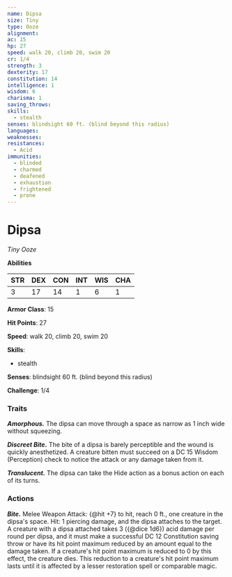 ```yaml
---
name: Dipsa
size: Tiny
type: Ooze
alignment: 
ac: 15
hp: 27
speed: walk 20, climb 20, swim 20
cr: 1/4
strength: 3
dexterity: 17
constitution: 14
intelligence: 1
wisdom: 6
charisma: 1
saving_throws:
skills:
  - stealth
senses: blindsight 60 ft. (blind beyond this radius)
languages:
weaknesses:
resistances:
  - Acid
immunities:
  - blinded
  - charmed
  - deafened
  - exhaustion
  - frightened
  - prone
---
```


# Dipsa

*Tiny Ooze*

**Abilities**

| STR | DEX | CON | INT | WIS | CHA |
| --- | --- | --- | --- | --- | --- |
| 3 | 17 | 14 | 1 | 6 | 1 |

**Armor Class**: 15

**Hit Points**: 27

**Speed**: walk 20, climb 20, swim 20

**Skills**:
  - stealth

**Senses**: blindsight 60 ft. (blind beyond this radius)

**Challenge**: 1/4

### Traits
***Amorphous.*** The dipsa can move through a space as narrow as 1 inch wide without squeezing.

***Discreet Bite.*** The bite of a dipsa is barely perceptible and the wound is quickly anesthetized. A creature bitten must succeed on a DC 15 Wisdom (Perception) check to notice the attack or any damage taken from it.

***Translucent.*** The dipsa can take the Hide action as a bonus action on each of its turns.

### Actions
***Bite.*** Melee Weapon Attack: {@hit +7} to hit, reach 0 ft., one creature in the dipsa's space. Hit: 1 piercing damage, and the dipsa attaches to the target. A creature with a dipsa attached takes 3 ({@dice 1d6}) acid damage per round per dipsa, and it must make a successful DC 12 Constitution saving throw or have its hit point maximum reduced by an amount equal to the damage taken. If a creature's hit point maximum is reduced to 0 by this effect, the creature dies. This reduction to a creature's hit point maximum lasts until it is affected by a lesser restoration spell or comparable magic.

